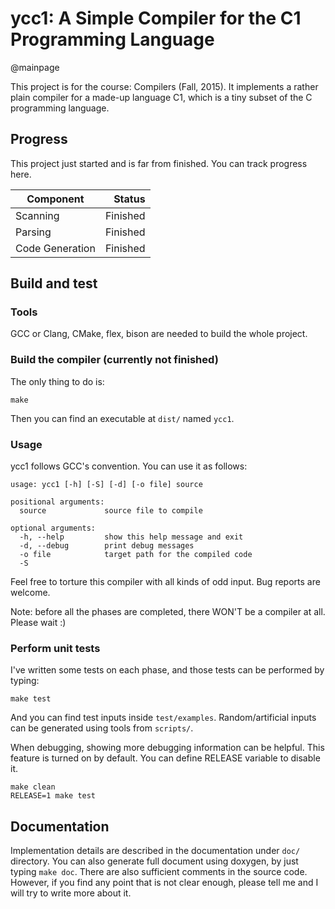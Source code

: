 ycc1: A Simple Compiler for the C1 Programming Language
=====
@mainpage

This project is for the course: Compilers (Fall, 2015). It implements
a rather plain compiler for a made-up language C1, which is a tiny
subset of the C programming language.

## Progress

This project just started and is far from finished. You can track
progress here.

|Component      |Status  |
|---------------|-------:|
|Scanning       |Finished|
|Parsing        |Finished|
|Code Generation|Finished|

## Build and test

### Tools

GCC or Clang, CMake, flex, bison are needed to build the whole
project.

### Build the compiler (currently not finished)

The only thing to do is:

    make

Then you can find an executable at `dist/` named `ycc1`.

### Usage

ycc1 follows GCC's convention. You can use it as follows:

    usage: ycc1 [-h] [-S] [-d] [-o file] source

    positional arguments:
      source             source file to compile

    optional arguments:
      -h, --help         show this help message and exit
      -d, --debug        print debug messages
      -o file            target path for the compiled code
      -S

Feel free to torture this compiler with all kinds of odd input. Bug
reports are welcome.

Note: before all the phases are completed, there WON'T be a compiler
at all. Please wait :)

### Perform unit tests

I've written some tests on each phase, and those tests can be
performed by typing:

    make test

And you can find test inputs inside `test/examples`. Random/artificial
inputs can be generated using tools from `scripts/`.

When debugging, showing more debugging information can be
helpful. This feature is turned on by default. You can define RELEASE
variable to disable it.

    make clean
    RELEASE=1 make test

## Documentation

Implementation details are described in the documentation under `doc/`
directory. You can also generate full document using doxygen, by just
typing `make doc`. There are also sufficient comments in the source
code. However, if you find any point that is not clear enough, please
tell me and I will try to write more about it.

